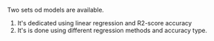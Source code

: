 Two sets od models are available.
1. It's dedicated using linear regression and R2-score accuracy
2.  It's is done using different regression methods and accuracy type.
